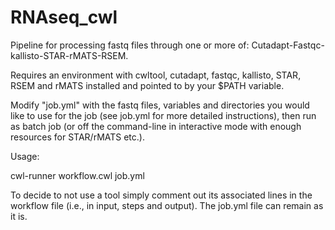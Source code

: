 # RNAseq_cwl
Pipeline for processing fastq files through one or more of: Cutadapt-Fastqc-kallisto-STAR-rMATS-RSEM.

Requires an environment with cwltool, cutadapt, fastqc, kallisto, STAR, RSEM and rMATS installed and pointed to by your $PATH variable.

Modify "job.yml" with the fastq files, variables and directories you would like to use for the job (see job.yml for more detailed instructions), then run as batch job (or off the command-line in interactive mode with enough resources for STAR/rMATS etc.).

Usage:

cwl-runner workflow.cwl job.yml

To decide to not use a tool simply comment out its associated lines in the workflow file (i.e., in input, steps and output). The job.yml file can remain as it is.
